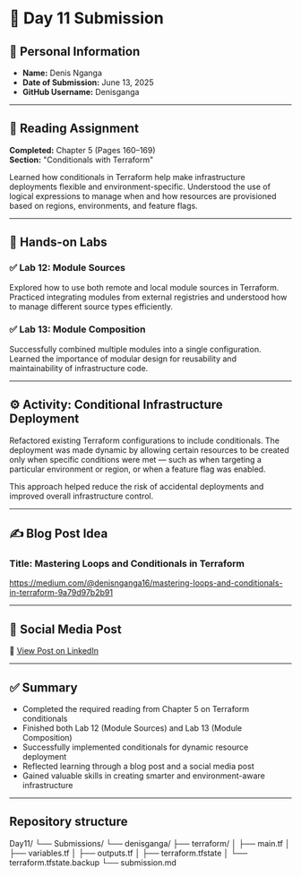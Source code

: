 # 📅 Day 11 Submission

## 👤 Personal Information

- **Name:** Denis Nganga  
- **Date of Submission:** June 13, 2025  
- **GitHub Username:** Denisganga  

---

## 📖 Reading Assignment

**Completed:** Chapter 5 (Pages 160–169)  
**Section:** "Conditionals with Terraform"

Learned how conditionals in Terraform help make infrastructure deployments flexible and environment-specific. Understood the use of logical expressions to manage when and how resources are provisioned based on regions, environments, and feature flags.

---

## 🧪 Hands-on Labs

### ✅ Lab 12: Module Sources

Explored how to use both remote and local module sources in Terraform. Practiced integrating modules from external registries and understood how to manage different source types efficiently.

### ✅ Lab 13: Module Composition

Successfully combined multiple modules into a single configuration. Learned the importance of modular design for reusability and maintainability of infrastructure code.

---

## ⚙️ Activity: Conditional Infrastructure Deployment

Refactored existing Terraform configurations to include conditionals. The deployment was made dynamic by allowing certain resources to be created only when specific conditions were met — such as when targeting a particular environment or region, or when a feature flag was enabled.

This approach helped reduce the risk of accidental deployments and improved overall infrastructure control.

---

## ✍️ Blog Post Idea

### Title: **Mastering Loops and Conditionals in Terraform**

https://medium.com/@denisnganga16/mastering-loops-and-conditionals-in-terraform-9a79d97b2b91

---

## 📣 Social Media Post

🔗 [View Post on LinkedIn](https://www.linkedin.com/posts/denis-nganga16_30daytfchallenge-30daytfchallenge-hug-activity-7343195475329626112--v6s?utm_source=share&utm_medium=member_desktop&rcm=ACoAAD6f18kBkqYbwrS6aVUAbqFNTkKbSj8rzzk)

---

## ✅ Summary

- Completed the required reading from Chapter 5 on Terraform conditionals  
- Finished both Lab 12 (Module Sources) and Lab 13 (Module Composition)  
- Successfully implemented conditionals for dynamic resource deployment  
- Reflected learning through a blog post and a social media post  
- Gained valuable skills in creating smarter and environment-aware infrastructure

---
## Repository structure
Day11/
└── Submissions/
    └── denisganga/
        ├── terraform/
        │   ├── main.tf
        │   ├── variables.tf
        │   ├── outputs.tf
        │   ├── terraform.tfstate
        │   └── terraform.tfstate.backup
        └── submission.md
